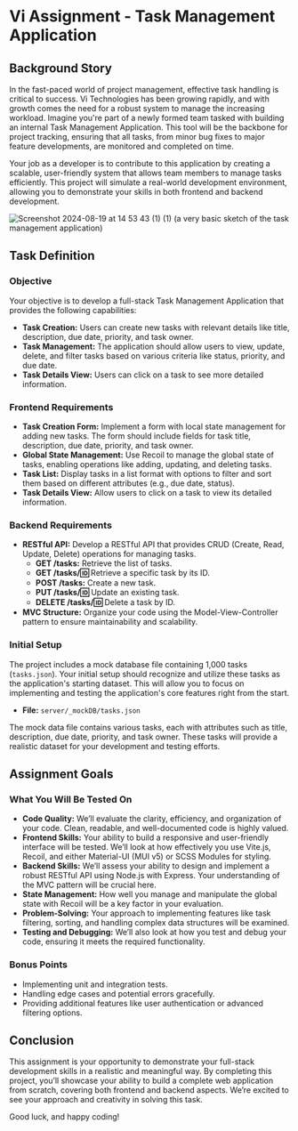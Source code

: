 
# Vi Assignment - Task Management Application

## Background Story
In the fast-paced world of project management, effective task handling is critical to success. Vi Technologies has been growing rapidly, and with growth comes the need for a robust system to manage the increasing workload. Imagine you're part of a newly formed team tasked with building an internal Task Management Application. This tool will be the backbone for project tracking, ensuring that all tasks, from minor bug fixes to major feature developments, are monitored and completed on time.

Your job as a developer is to contribute to this application by creating a scalable, user-friendly system that allows team members to manage tasks efficiently. This project will simulate a real-world development environment, allowing you to demonstrate your skills in both frontend and backend development.

![Screenshot 2024-08-19 at 14 53 43 (1) (1)](https://github.com/user-attachments/assets/535ee090-8335-4b47-a8a0-e62200a3d1f8)
(a very basic sketch of the task management application)

## Task Definition

### Objective
Your objective is to develop a full-stack Task Management Application that provides the following capabilities:

- **Task Creation:** Users can create new tasks with relevant details like title, description, due date, priority, and task owner.
- **Task Management:** The application should allow users to view, update, delete, and filter tasks based on various criteria like status, priority, and due date.
- **Task Details View:** Users can click on a task to see more detailed information.

### Frontend Requirements
- **Task Creation Form:** Implement a form with local state management for adding new tasks. The form should include fields for task title, description, due date, priority, and task owner.
- **Global State Management:** Use Recoil to manage the global state of tasks, enabling operations like adding, updating, and deleting tasks.
- **Task List:** Display tasks in a list format with options to filter and sort them based on different attributes (e.g., due date, status).
- **Task Details View:** Allow users to click on a task to view its detailed information.

### Backend Requirements
- **RESTful API:** Develop a RESTful API that provides CRUD (Create, Read, Update, Delete) operations for managing tasks.
  - **GET /tasks:** Retrieve the list of tasks.
  - **GET /tasks/:id:** Retrieve a specific task by its ID.
  - **POST /tasks:** Create a new task.
  - **PUT /tasks/:id:** Update an existing task.
  - **DELETE /tasks/:id:** Delete a task by ID.
- **MVC Structure:** Organize your code using the Model-View-Controller pattern to ensure maintainability and scalability.

### Initial Setup
The project includes a mock database file containing 1,000 tasks (`tasks.json`). Your initial setup should recognize and utilize these tasks as the application's starting dataset. This will allow you to focus on implementing and testing the application's core features right from the start.

- **File:** `server/_mockDB/tasks.json`

The mock data file contains various tasks, each with attributes such as title, description, due date, priority, and task owner. These tasks will provide a realistic dataset for your development and testing efforts.

## Assignment Goals

### What You Will Be Tested On
- **Code Quality:** We’ll evaluate the clarity, efficiency, and organization of your code. Clean, readable, and well-documented code is highly valued.
- **Frontend Skills:** Your ability to build a responsive and user-friendly interface will be tested. We’ll look at how effectively you use Vite.js, Recoil, and either Material-UI (MUI v5) or SCSS Modules for styling.
- **Backend Skills:** We’ll assess your ability to design and implement a robust RESTful API using Node.js with Express. Your understanding of the MVC pattern will be crucial here.
- **State Management:** How well you manage and manipulate the global state with Recoil will be a key factor in your evaluation.
- **Problem-Solving:** Your approach to implementing features like task filtering, sorting, and handling complex data structures will be examined.
- **Testing and Debugging:** We’ll also look at how you test and debug your code, ensuring it meets the required functionality.

### Bonus Points
- Implementing unit and integration tests.
- Handling edge cases and potential errors gracefully.
- Providing additional features like user authentication or advanced filtering options.

## Conclusion
This assignment is your opportunity to demonstrate your full-stack development skills in a realistic and meaningful way. By completing this project, you’ll showcase your ability to build a complete web application from scratch, covering both frontend and backend aspects. We’re excited to see your approach and creativity in solving this task.

Good luck, and happy coding!
